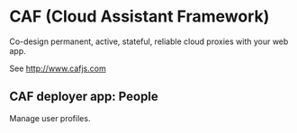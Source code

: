 # CAF (Cloud Assistant Framework)

Co-design permanent, active, stateful, reliable cloud proxies with your web app.

See http://www.cafjs.com

## CAF deployer app: People

Manage user profiles.
